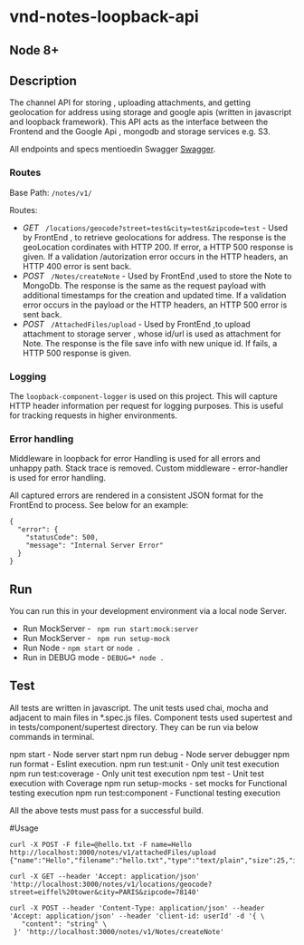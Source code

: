 # vnd-notes-loopback-api

## Node 8+

## Description

The channel API for storing , uploading attachments, and getting geolocation for address using storage and google apis (written in javascript and loopback framework). This API acts as the interface between the Frontend and the Google Api , mongodb and storage services e.g. S3.

All endpoints and specs mentioedin Swagger [Swagger](https://github.com/masteroes/vnd-notes-loopback-api/blob/master/definitions/vnd-notes-loopback-api.yml).

### Routes

Base Path: `/notes/v1/`

Routes:
- _GET_ &nbsp; `/locations/geocode?street=test&city=test&zipcode=test` - Used by FrontEnd , to retrieve geolocations for address. The response is the geoLocation cordinates with HTTP 200. If error, a HTTP 500 response is given.  If a validation /autorization error occurs  in the HTTP headers, an HTTP 400 error is sent back.
- _POST_ &nbsp; `/Notes/createNote` - Used by FrontEnd ,used to store the Note to MongoDb. The response is the same as the request payload with additional timestamps for the creation and updated time. If a validation error occurs in the payload or the HTTP headers, an HTTP 500 error is sent back.
- _POST_ &nbsp; `/AttachedFiles/upload` - Used by FrontEnd ,to upload attachment to storage server , whose id/url is used as attachment for Note. The response is the file save info with new unique id. If fails, a HTTP 500 response is given.

### Logging

The  `loopback-component-logger` is used on this project. This will capture HTTP header information per request for logging purposes. This is useful for tracking requests in higher environments.

### Error handling

Middleware in loopback for error Handling is used for all errors and unhappy path. Stack trace is removed.
Custom middleware - error-handler is used for error handling.

All captured errors are rendered in a consistent JSON format for the FrontEnd to process. See below for an example:

```
{
  "error": {
    "statusCode": 500,
    "message": "Internal Server Error"
  }
}
```

## Run

You can run this in your development environment via a local node Server.

- Run MockServer - ` npm run start:mock:server`
- Run MockServer - ` npm run setup-mock`
- Run Node - `npm start` or `node .`
- Run in DEBUG mode - `DEBUG=* node .`

## Test

All tests are written in javascript. The unit tests used chai, mocha and adjacent to main files in *.spec.js files.
Component tests used supertest and  in tests/component/supertest directory. They can be run via below commands in terminal.

npm start - Node server start
npm run debug - Node server debugger
npm run format - Eslint execution.
npm run test:unit - Only unit test execution
npm run test:coverage - Only unit test execution
npm test - Unit test execution with Coverage
npm run setup-mocks - set mocks for Functional testing execution
npm run test:component - Functional testing execution

All the above tests must pass for a successful build.

#Usage
```
curl -X POST -F file=@hello.txt -F name=Hello http://localhost:3000/notes/v1/attachedFiles/upload
{"name":"Hello","filename":"hello.txt","type":"text/plain","size":25,"id":"5c99747c22135d199ab1d3af"}

curl -X GET --header 'Accept: application/json' 'http://localhost:3000/notes/v1/locations/geocode?street=eiffel%20tower&city=PARIS&zipcode=78140'

curl -X POST --header 'Content-Type: application/json' --header 'Accept: application/json' --header 'client-id: userId' -d '{ \
   "content": "string" \
 }' 'http://localhost:3000/notes/v1/Notes/createNote'
```

